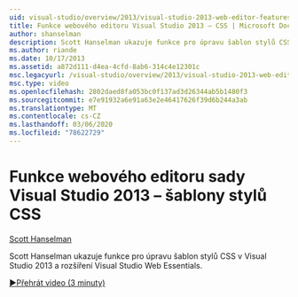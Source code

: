 ```yaml
---
uid: visual-studio/overview/2013/visual-studio-2013-web-editor-features-css
title: Funkce webového editoru Visual Studio 2013 – CSS | Microsoft Docs
author: shanselman
description: Scott Hanselman ukazuje funkce pro úpravu šablon stylů CSS v Visual Studio 2013 a rozšíření Visual Studio Web Essentials.
ms.author: riande
ms.date: 10/17/2013
ms.assetid: a872d111-d4ea-4cfd-8ab6-314c4e12301c
msc.legacyurl: /visual-studio/overview/2013/visual-studio-2013-web-editor-features-css
msc.type: video
ms.openlocfilehash: 2802daed8fa053bc0f137ad3d26344ab5b1480f3
ms.sourcegitcommit: e7e91932a6e91a63e2e46417626f39d6b244a3ab
ms.translationtype: MT
ms.contentlocale: cs-CZ
ms.lasthandoff: 03/06/2020
ms.locfileid: "78622729"
---
```

# <a name="visual-studio-2013-web-editor-features---css"></a>Funkce webového editoru sady Visual Studio 2013 – šablony stylů CSS

[Scott Hanselman](https://github.com/shanselman)

Scott Hanselman ukazuje funkce pro úpravu šablon stylů CSS v Visual Studio 2013 a rozšíření Visual Studio Web Essentials.

[&#9654;Přehrát video (3 minuty)](https://channel9.msdn.com/Blogs/ASP-NET-Site-Videos/visual-studio-2013-web-editor-features-css)
